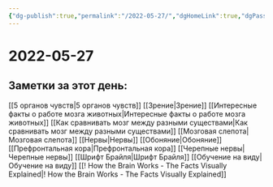 ```yaml
---
{"dg-publish":true,"permalink":"/2022-05-27/","dgHomeLink":true,"dgPassFrontmatter":false}
---
```



# 2022-05-27

## Заметки за этот день:
[[5 органов чувств|5 органов чувств]]
[[Зрение|Зрение]]
[[Интересные факты о работе мозга животных|Интересные факты о работе мозга животных]]
[[Как сравнивать мозг между разными существами|Как сравнивать мозг между разными существами]]
[[Мозговая слепота|Мозговая слепота]]
[[Нервы|Нервы]]
[[Обоняние|Обоняние]]
[[Префронтальная кора|Префронтальная кора]]
[[Черепные нервы|Черепные нервы]]
[[Шрифт Брайля|Шрифт Брайля]]
[[Обучение на виду|Обучение на виду]]
[[! How the Brain Works - The Facts Visually Explained|! How the Brain Works - The Facts Visually Explained]]

